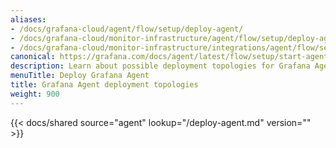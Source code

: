 ```yaml
---
aliases:
- /docs/grafana-cloud/agent/flow/setup/deploy-agent/
- /docs/grafana-cloud/monitor-infrastructure/agent/flow/setup/deploy-agent/
- /docs/grafana-cloud/monitor-infrastructure/integrations/agent/flow/setup/deploy-agent/
canonical: https://grafana.com/docs/agent/latest/flow/setup/start-agent/
description: Learn about possible deployment topologies for Grafana Agent
menuTitle: Deploy Grafana Agent
title: Grafana Agent deployment topologies
weight: 900
---
```


{{< docs/shared source="agent" lookup="/deploy-agent.md" version="<AGENT VERSION>" >}}

